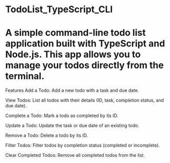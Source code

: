 # TodoList_TypeScript_CLI

# A simple command-line todo list application built with TypeScript and Node.js. This app allows you to manage your todos directly from the terminal.

Features
Add a Todo: Add a new todo with a task and due date.

View Todos: List all todos with their details (ID, task, completion status, and due date).

Complete a Todo: Mark a todo as completed by its ID.

Update a Todo: Update the task or due date of an existing todo.

Remove a Todo: Delete a todo by its ID.

Filter Todos: Filter todos by completion status (completed or incomplete).

Clear Completed Todos: Remove all completed todos from the list.
